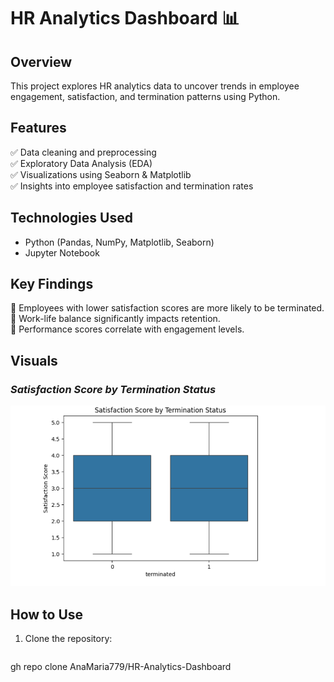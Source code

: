 # HR Analytics Dashboard 📊  

## Overview  
This project explores HR analytics data to uncover trends in employee engagement, satisfaction, and termination patterns using Python.  

## Features  
✅ Data cleaning and preprocessing  
✅ Exploratory Data Analysis (EDA)  
✅ Visualizations using Seaborn & Matplotlib  
✅ Insights into employee satisfaction and termination rates  

## Technologies Used  
- Python (Pandas, NumPy, Matplotlib, Seaborn)  
- Jupyter Notebook  

## Key Findings  
📌 Employees with lower satisfaction scores are more likely to be terminated.  
📌 Work-life balance significantly impacts retention.  
📌 Performance scores correlate with engagement levels.  

## Visuals  
### *Satisfaction Score by Termination Status*  
![Satisfaction Boxplot](satisfaction_score.png)  

## How to Use  
1. Clone the repository:  
   ```bash
  gh repo clone AnaMaria779/HR-Analytics-Dashboard
